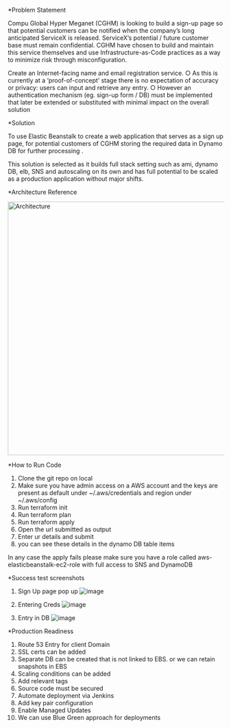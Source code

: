 *Problem Statement 

Compu Global Hyper Meganet (CGHM) is looking to build a sign-up page so that potential customers can be notified when the company’s long anticipated ServiceX is released.
ServiceX’s potential / future customer base must remain confidential. CGHM have chosen to build and maintain this service themselves and use Infrastructure-as-Code practices as a way
to minimize risk through misconfiguration.

Create an Internet-facing name and email registration service.
○ As this is currently at a ‘proof-of-concept’ stage there is no expectation of accuracy or privacy: users can input and retrieve any entry.
○ However an authentication mechanism (eg. sign-up form / DB) must be implemented that later be extended or substituted with minimal impact on the overall solution

*Solution 

To use Elastic Beanstalk to create a web application that serves as a sign up page, for potential customers of CGHM storing the required data in Dynamo DB for further processing .

This solution is selected as it builds full stack setting such as ami, dynamo DB, elb, SNS and autoscaling on its own and  has full potential to be scaled as a production application without major shifts.

*Architecture Reference 

<img width="590" alt="Architecture" src="https://user-images.githubusercontent.com/59480781/198051072-1a19eb63-95d0-439c-9f78-9a947af50916.PNG">

*How to Run Code

1. Clone the git repo on local
2. Make sure you have admin access on a AWS account and the keys are present as default under ~/.aws/credentials and region under ~/.aws/config
3. Run terraform init
4. Run terraform plan
5. Run terraform apply
6. Open the url submitted as output
7. Enter ur details and submit
8. you can see these details in the dynamo DB table items

In any case the apply fails please make sure you have a role called aws-elasticbeanstalk-ec2-role with full access to SNS and DynamoDB

*Success test screenshots 

1. Sign Up page pop up
![image](https://user-images.githubusercontent.com/59480781/198052398-68c7228c-fa68-41d1-8146-c7e2dd773bd6.png)

2. Entering Creds
![image](https://user-images.githubusercontent.com/59480781/198052648-e84bda91-6f12-43f6-8a7d-1d356345beb3.png)

3. Entry in DB
![image](https://user-images.githubusercontent.com/59480781/198052958-83daf7f8-49b3-4372-b0ec-61d992bc24a0.png)

*Production Readiness

1. Route 53 Entry for client Domain
2. SSL certs can be added
3. Separate DB can be created that is not linked to EBS. or we can retain snapshots in EBS
4. Scaling conditions can be added
5. Add relevant tags
6. Source code must be secured
7. Automate deployment via Jenkins
8. Add key pair configuration
9. Enable Managed Updates
10. We can use Blue Green approach for deployments

